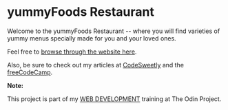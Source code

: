 # yummyFoods Restaurant

Welcome to the yummyFoods Restaurant -- where you will find varieties of yummy menus 
specially made for you and your loved ones.

Feel free to [browse through the website here](https://yummy-foods-restaurant.netlify.app/).

Also, be sure to check out my articles at [CodeSweetly](https://www.codesweetly.com/) and the [freeCodeCamp](https://www.freecodecamp.org/news/author/oluwatobi/).

**Note:**

This project is part of my [WEB DEVELOPMENT](https://www.theodinproject.com/courses/javascript/lessons/restaurant-page) training at The Odin Project.